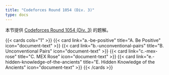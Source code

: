 ```yaml
---
title: "Codeforces Round 1054 (Div. 3)"
type: docs
---
```


本节提供 [Codeforces Round 1054 (Div. 3)](https://codeforces.com/contest/2149) 的题解。

{{< cards cols="1" >}}
  {{< card link="a.-be-positive" title="A. Be Positive" icon="document-text" >}}
  {{< card link="b.-unconventional-pairs" title="B. Unconventional Pairs" icon="document-text" >}}
  {{< card link="c.-mex-rose" title="C. MEX Rose" icon="document-text" >}}
  {{< card link="e.-hidden-knowledge-of-the-ancients" title="E. Hidden Knowledge of the Ancients" icon="document-text" >}}
{{< /cards >}}